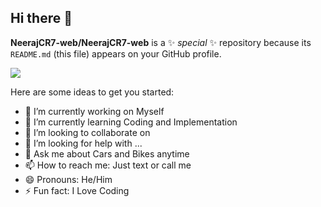## Hi there 👋


**NeerajCR7-web/NeerajCR7-web** is a ✨ _special_ ✨ repository because its `README.md` (this file) appears on your GitHub profile.

<img src="https://github.com/ashutosh1919/ashutosh1919/blob/master/linkedin_banner.png" />

Here are some ideas to get you started:

- 🔭 I’m currently working on Myself
- 🌱 I’m currently learning Coding and Implementation
- 👯 I’m looking to collaborate on 
- 🤔 I’m looking for help with ...
- 💬 Ask me about Cars and Bikes anytime 
- 📫 How to reach me: Just text or call me
- 😄 Pronouns: He/Him
- ⚡ Fun fact: I Love Coding

